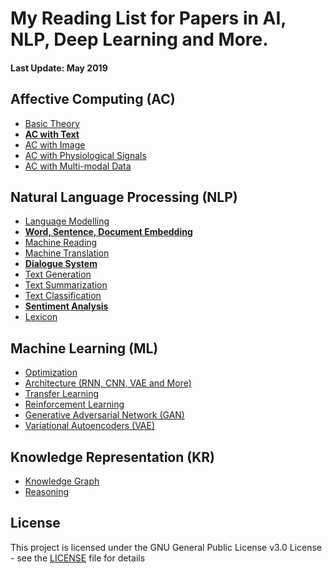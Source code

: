 # My Reading List for Papers in AI, NLP, Deep Learning and More.

#### Last Update: May 2019

## Affective Computing (AC)

 - [Basic Theory](./AC/AC_theory.md)
 - [**AC with Text**](./AC/AC_text.md)
 - [AC with Image](./AC/AC_image.md)
 - [AC with Physiological Signals](./AC/AC_physiological.md)
 - [AC with Multi-modal Data](./AC/AC_multimodal.md)

## Natural Language Processing (NLP)

 - [Language Modelling](./NLP/NLP_modelling.md)
 - [**Word, Sentence, Document Embedding**](./NLP/NLP_embedding.md)
 - [Machine Reading](./NLP/NLP_reading.md)
 - [Machine Translation](./NLP/NLP_translation.md)
 - [**Dialogue System**](./NLP/NLP_dialogue.md)
 - [Text Generation](./NLP/NLP_generation.md)
 - [Text Summarization](./NLP/NLP_summarization.md)
 - [Text Classification](./NLP/NLP_classification.md)
 - [**Sentiment Analysis**](./NLP/NLP_sentiment.md)
 - [Lexicon](./NLP/NLP_lexicon.md)

## Machine Learning (ML)

 - [Optimization](./ML/ML_optimization.md)
 - [Architecture (RNN, CNN, VAE and More)](./ML/ML_architecture.md)
 - [Transfer Learning](./ML/ML_transfer.md)
 - [Reinforcement Learning](./ML/ML_reinforcement.md)
 - [Generative Adversarial Network (GAN)](./ML/ML_GAN.md)
 - [Variational Autoencoders (VAE)](./ML/ML_VAE.md)

## Knowledge Representation (KR)

 - [Knowledge Graph](./KR/KR_graph.md)
 - [Reasoning](./KR/KR_reasoning.md)

<!---
## Computer Vision (CV)

 - [Image Classification](./CV/CV_classification.md)
 - [Instance Segmentation](./CV/CV_segmentation.md)
 - [Visual Question Answering](./CV/CV_visual_QA.md)
 - [Image Captioning](./CV/CV_captioning.md)
 - [Image Generation](./CV/CV_generation.md)
--->


## License

This project is licensed under the GNU General Public License v3.0 License - see the [LICENSE](LICENSE) file for details


<!--stackedit_data:
eyJoaXN0b3J5IjpbMzYzMjUyNTA3LDk4MTA0ODA5Nyw0MTEzMz
M2OSwtMTgxMDAyNzYyOSwtNTg0Njk3OTk1LC0xMTAzNzg3ODU5
LDE5MTAxODk0MTcsLTQzOTMwMjYxNSwtOTkxODE0ODcwLC05OD
gxMDUxMjIsLTM4Mzg2NDQzNSwtODY5MTIzMjgxLC0xNzQ4NzMx
ODM3LC0xMDE2ODgyNDI5LDE5Mjc0MjI2ODIsNTIyMDU4MzIwLC
0xMTQ1MDA4NzQ0LDY2NzA2ODI4MiwtMTIyMTk1NjI4Nyw0Nzgx
NjE5MDZdfQ==
-->